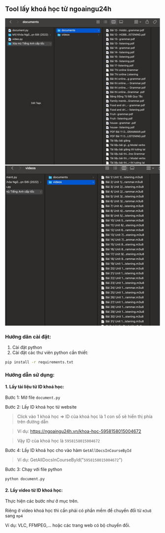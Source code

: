## Tool lấy khoá học từ ngoaingu24h
![Demo 1](https://github.com/anhocva214/tool-ngoaingu24h/blob/master/img/demo-1.jpg)
![Demo 2](https://github.com/anhocva214/tool-ngoaingu24h/blob/master/img/demo-2.jpg)
### Hướng dãn cài đặt:
1. Cài đặt python
2. Cài đặt các thư viên python cần thiết:
```bash
pip install -r requirements.txt
```
### Hướng dẫn sử dụng:
#### 1. Lấy tài liệu từ ID khoá học:
Bước 1: Mở file `document.py`

Bước 2: Lấy ID khoá học từ website
> Click vào 1 khoá học => ID của khoá học là 1 con số sẽ hiển thị phía trên đường dẫn

> Ví dụ: https://ngoaingu24h.vn/khoa-hoc-5958158015004672

> Vậy ID của khoá học là `5958158015004672`

Bước 4: Lấy ID khoá học cho vào hàm `GetAllDocsInCourseById`
> Ví dụ:  GetAllDocsInCourseById("`5958158015004672`")

Bước 3: Chạy với file python
```bash
python document.py
```
#### 2. Lấy video từ ID khoá học:
Thực hiện các bước như ở mục trên.

Riêng ở video khoá học thì cần phải có phần mềm để chuyển đổi từ `m3u8` sang `mp4`

Ví dụ: VLC, FFMPEG,... hoặc các trang web có bộ chuyển đổi.

